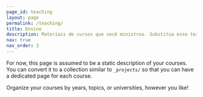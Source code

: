 ```yaml
---
page_id: teaching
layout: page
permalink: /teaching/
title: Ensino
description: Materiais de cursos que você ministrou. Substitua esse texto com sua descrição.
nav: true
nav_order: 3
---
```


For now, this page is assumed to be a static description of your courses. You can convert it to a collection similar to `_projects/` so that you can have a dedicated page for each course.

Organize your courses by years, topics, or universities, however you like!
